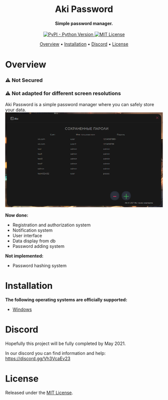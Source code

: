 <h1 align = center> Aki Password</h1>

<h4 align="center">Simple password manager.</h4>

<p align="center">

 <a href="https://www.python.org/downloads/">
    <img alt="PyPI - Python Version" src="https://img.shields.io/pypi/pyversions/Red-Discordbot">
  </a>
  <a href="https://opensource.org/licenses/MIT">
     <img src="https://img.shields.io/badge/License-MIT-yellow.svg" alt="MIT License">
  </a>
</p>

<p align="center">
  <a href="#overview">Overview</a>
  •
  <a href="#installation">Installation</a>
  •
  <a href="#discord">Discord</a>
  •
  <a href="#license">License</a>
</p>

# Overview

### ⚠ Not Secured
### ⚠ Not adapted for different screen resolutions


Aki Password is a simple password manager where you can safely store your data.
![Passwords menu](https://github.com/ilyhalight/Aki-Password/blob/master/screenshots/screenshot_main.png) 

**Now done:**
 - Registration and authorization system
 - Notification system
 - User interface
 - Data display from db
 - Password adding system
 
**Not implemented:**
 - Password hashing system 

# Installation

**The following operating systems are officially supported:**
 - [Windows](https://vk.com/topic-201228277_47491764)

 # Discord

Hopefully this project will be fully completed by May 2021.

In our discord you can find information and help: https://discord.gg/Vh3VcaEv23

# License

Released under the [MIT License](https://opensource.org/licenses/MIT).
